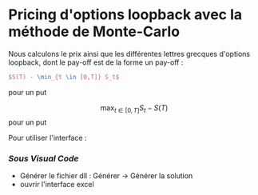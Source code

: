 # Pricing d'options loopback avec la méthode de Monte-Carlo

Nous calculons le prix ainsi que les différentes lettres grecques d'options loopback, dont le pay-off est de la forme un pay-off :

```tex
$S(T) - \min_{t \in [0,T]} S_t$
```
pour un put

$$
\max_{t \in [0,T]} S_t - S(T)
$$
pour un put

Pour utiliser l'interface :
### _Sous Visual Code_ 

* Générer le fichier dll  : Générer -> Générer la solution
* ouvrir l'interface excel
